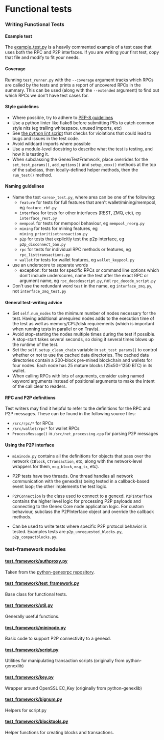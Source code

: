 # Functional tests

### Writing Functional Tests

#### Example test

The [example_test.py](example_test.py) is a heavily commented example of a test case that uses both
the RPC and P2P interfaces. If you are writing your first test, copy that file
and modify to fit your needs.

#### Coverage

Running `test_runner.py` with the `--coverage` argument tracks which RPCs are
called by the tests and prints a report of uncovered RPCs in the summary. This
can be used (along with the `--extended` argument) to find out which RPCs we
don't have test cases for.

#### Style guidelines

- Where possible, try to adhere to [PEP-8 guidelines](https://www.python.org/dev/peps/pep-0008/)
- Use a python linter like flake8 before submitting PRs to catch common style
  nits (eg trailing whitespace, unused imports, etc)
- See [the python lint script](/test/lint/lint-python.sh) that checks for violations that
  could lead to bugs and issues in the test code.
- Avoid wildcard imports where possible
- Use a module-level docstring to describe what the test is testing, and how it
  is testing it.
- When subclassing the GenexTestFramwork, place overrides for the
  `set_test_params()`, `add_options()` and `setup_xxxx()` methods at the top of
  the subclass, then locally-defined helper methods, then the `run_test()` method.

#### Naming guidelines

- Name the test `<area>_test.py`, where area can be one of the following:
    - `feature` for tests for full features that aren't wallet/mining/mempool, eg `feature_rbf.py`
    - `interface` for tests for other interfaces (REST, ZMQ, etc), eg `interface_rest.py`
    - `mempool` for tests for mempool behaviour, eg `mempool_reorg.py`
    - `mining` for tests for mining features, eg `mining_prioritisetransaction.py`
    - `p2p` for tests that explicitly test the p2p interface, eg `p2p_disconnect_ban.py`
    - `rpc` for tests for individual RPC methods or features, eg `rpc_listtransactions.py`
    - `wallet` for tests for wallet features, eg `wallet_keypool.py`
- use an underscore to separate words
    - exception: for tests for specific RPCs or command line options which don't include underscores, name the test after the exact RPC or argument name, eg `rpc_decodescript.py`, not `rpc_decode_script.py`
- Don't use the redundant word `test` in the name, eg `interface_zmq.py`, not `interface_zmq_test.py`

#### General test-writing advice

- Set `self.num_nodes` to the minimum number of nodes necessary for the test.
  Having additional unrequired nodes adds to the execution time of the test as
  well as memory/CPU/disk requirements (which is important when running tests in
  parallel or on Travis).
- Avoid stop-starting the nodes multiple times during the test if possible. A
  stop-start takes several seconds, so doing it several times blows up the
  runtime of the test.
- Set the `self.setup_clean_chain` variable in `set_test_params()` to control whether
  or not to use the cached data directories. The cached data directories
  contain a 200-block pre-mined blockchain and wallets for four nodes. Each node
  has 25 mature blocks (25x50=1250 BTC) in its wallet.
- When calling RPCs with lots of arguments, consider using named keyword
  arguments instead of positional arguments to make the intent of the call
  clear to readers.

#### RPC and P2P definitions

Test writers may find it helpful to refer to the definitions for the RPC and
P2P messages. These can be found in the following source files:

- `/src/rpc/*` for RPCs
- `/src/wallet/rpc*` for wallet RPCs
- `ProcessMessage()` in `/src/net_processing.cpp` for parsing P2P messages

#### Using the P2P interface

- `mininode.py` contains all the definitions for objects that pass
over the network (`CBlock`, `CTransaction`, etc, along with the network-level
wrappers for them, `msg_block`, `msg_tx`, etc).

- P2P tests have two threads. One thread handles all network communication
with the genexd(s) being tested in a callback-based event loop; the other
implements the test logic.

- `P2PConnection` is the class used to connect to a genexd.  `P2PInterface`
contains the higher level logic for processing P2P payloads and connecting to
the Genex Core node application logic. For custom behaviour, subclass the
P2PInterface object and override the callback methods.

- Can be used to write tests where specific P2P protocol behavior is tested.
Examples tests are `p2p_unrequested_blocks.py`, `p2p_compactblocks.py`.

### test-framework modules

#### [test_framework/authproxy.py](test_framework/authproxy.py)
Taken from the [python-genexrpc repository](https://github.com/jgarzik/python-genexrpc).

#### [test_framework/test_framework.py](test_framework/test_framework.py)
Base class for functional tests.

#### [test_framework/util.py](test_framework/util.py)
Generally useful functions.

#### [test_framework/mininode.py](test_framework/mininode.py)
Basic code to support P2P connectivity to a genexd.

#### [test_framework/script.py](test_framework/script.py)
Utilities for manipulating transaction scripts (originally from python-genexlib)

#### [test_framework/key.py](test_framework/key.py)
Wrapper around OpenSSL EC_Key (originally from python-genexlib)

#### [test_framework/bignum.py](test_framework/bignum.py)
Helpers for script.py

#### [test_framework/blocktools.py](test_framework/blocktools.py)
Helper functions for creating blocks and transactions.
